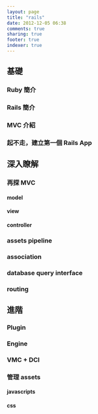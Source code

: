 ```yaml
---
layout: page
title: "rails"
date: 2012-12-05 06:38
comments: true
sharing: true
footer: true
indexer: true
---
```


## 基礎

### Ruby 簡介
### Rails 簡介
### MVC 介紹
### 起不走，建立第一個 Rails App

## 深入瞭解

### 再探 MVC
#### model
#### view
#### controller
### assets pipeline
### association
### database query interface
### routing

## 進階

### Plugin
### Engine
### VMC + DCI
### 管理 assets
#### javascripts
#### css